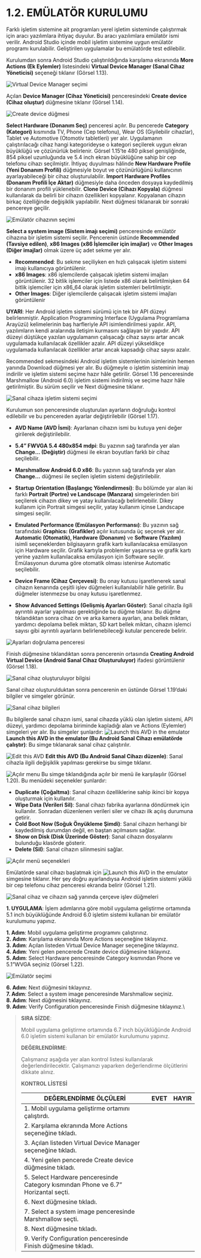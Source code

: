# 1.2. EMÜLATÖR KURULUMU

Farklı işletim sistemine ait programları yerel işletim sisteminde çalıştırmak için aracı yazılımlara ihtiyaç duyulur. Bu aracı yazılımlara emülatör ismi verilir. Android Studio içinde mobil işletim sistemine uygun emülatör programı kurulabilir. Geliştirilen uygulamalar bu emülatörde test edilebilir.

Kurulumdan sonra Android Studio çalıştırıldığında karşılama ekranında **More Actions (Ek Eylemler)** listesindeki **Virtual Device Manager (Sanal Cihaz Yöneticisi)** seçeneği tıklanır (Görsel 1.13).

![Virtual Device Manager seçimi](./mobil-uygulama-gelistirmeye-hazirlik/gorsel-1.13-virtual-device-manager-secimi.png)

Açılan **Device Manager (Cihaz Yöneticisi)** penceresindeki **Create device (Cihaz oluştur)** düğmesine tıklanır (Görsel 1.14). 

![Create device düğmesi](./mobil-uygulama-gelistirmeye-hazirlik/gorsel-1.14-create-device-dugmesi.png)

**Select Hardware (Donanım Seç)** penceresi açılır. Bu pencerede **Category (Kategori)** kısmında TV, Phone (Cep telefonu), Wear OS (Giyilebilir cihazlar), Tablet ve Automotive (Otomotiv tabletleri) yer alır. Uygulamanın çalıştırılacağı cihaz hangi kategorideyse o kategori seçilerek uygun ekran büyüklüğü ve çözünürlük belirlenir. Görsel 1.15’te 480 piksel genişliğinde, 854 piksel uzunluğunda ve 5.4 inch ekran büyüklüğüne sahip bir cep telefonu cihazı seçilmiştir. İhtiyaç duyulması hâlinde **New Hardware Profile (Yeni Donanım Profili)** düğmesiyle boyut ve çözünürlüğünü kullanıcının ayarlayabileceği bir cihaz oluşturulabilir. **Import Hardware Profiles (Donanım Profili İçe Aktar)** düğmesiyle daha önceden dosyaya kaydedilmiş bir donanım profili yüklenebilir. **Clone Device (Cihazı Kopyala)** düğmesi kullanılarak da belirli bir cihazın özellikleri kopyalanır. Kopyalanan cihazın birkaç özelliğinde değişiklik yapılabilir. Next düğmesi tıklanarak bir sonraki pencereye geçilir.

![Emülatör cihazının seçimi](./mobil-uygulama-gelistirmeye-hazirlik/gorsel-1.15-emulator-cihazinin-secimi.png)

**Select a system image (Sistem imajı seçimi)** penceresinde emülatör cihazına bir işletim sistemi seçilir. Pencerenin üstünde **Recommended (Tavsiye edilen)**, **x86 Images (x86 İşlemciler için imajlar)** ve **Other Images (Diğer imajlar)** olmak üzere üç adet sekme yer alır.

- **Recommended**: Bu sekme seçiliyken en hızlı çalışacak işletim sistemi imajı kullanıcıya görüntülenir.
- **x86 Images**: x86 işlemcilerde çalışacak işletim sistemi imajları görüntülenir. 32 bitlik işlemciler için listede x86 olarak belirtilmişken 64 bitlik işlemciler için x86_64 olarak işletim sistemleri belirtilmiştir.
- **Other Images**: Diğer işlemcilerde çalışacak işletim sistemi imajları görüntülenir

**UYARI**: Her Android işletim sistemi sürümü için tek bir API düzeyi belirlenmiştir. Application Programming Interface (Uygulama Programlama Arayüzü) kelimelerinin baş harfleriyle API isimlendirilmesi yapılır. API, yazılımların kendi aralarında iletişim kurmasını sağlayan bir yapıdır. API düzeyi düştükçe yazılan uygulamanın çalışacağı cihaz sayısı artar ancak uygulamada kullanılacak özellikler azalır. API düzeyi yükseldikçe uygulamada kullanılacak özellikler artar ancak kapsadığı cihaz sayısı azalır.

Recommended sekmesindeki Android işletim sistemlerinin isimlerinin hemen yanında Download düğmesi yer alır. Bu düğmeyle o işletim sisteminin imajı indirilir ve işletim sistemi seçime hazır hâle getirilir. Görsel 1.16 penceresinde Marshmallow (Android 6.0) işletim sistemi indirilmiş ve seçime hazır hâle getirilmiştir. Bu sürüm seçilir ve Next düğmesine tıklanır.

![Sanal cihaza işletim sistemi seçimi](./mobil-uygulama-gelistirmeye-hazirlik/gorsel-1.16-sanal-cihaza-isletim-sistemi-secimi.png)

Kurulumun son penceresinde oluşturulan ayarların doğruluğu kontrol edilebilir ve bu pencereden ayarlar değiştirilebilir (Görsel 1.17).

- **AVD Name (AVD İsmi)**: Ayarlanan cihazın ismi bu kutuya yeni değer girilerek değiştirilebilir.
- **5.4” FWVGA 5.4 480x854 mdpi**: Bu yazının sağ tarafında yer alan **Change… (Değiştir)** düğmesi ile ekran boyutları farklı bir cihaz seçilebilir.
- **Marshmallow Android 6.0 x86**: Bu yazının sağ tarafında yer alan **Change…** düğmesi ile seçilen işletim sistemi değiştirilebilir.

- **Startup Orientation (Başlangıç Yönlendirmesi)**: Bu bölümde yar alan iki farklı **Portrait (Portre) ve Landscape (Manzara)** simgelerinden biri seçilerek cihazın dikey ve yatay kullanılacağı belirlenebilir. Dikey kullanım için Portrait simgesi seçilir, yatay kullanım içinse Landscape simgesi seçilir.
- **Emulated Performance (Emülasyon Performansı)**: Bu yazının sağ tarafındaki **Graphics: (Grafikler)** açılır kutusunda üç seçenek yer alır. **Automatic (Otomatik), Hardware (Donanım)** ve **Software (Yazılım)** isimli seçeneklerden bilgisayarın grafik kartı kullanılacaksa emülasyon için Hardware seçilir. Grafik kartıyla problemler yaşanırsa ve grafik kartı yerine yazılım kullanılacaksa emülasyon için Software seçilir. Emülasyonun duruma göre otomatik olması istenirse Automatic seçilebilir.
- **Device Frame (Cihaz Çerçevesi)**: Bu onay kutusu işaretlenerek sanal cihazın kenarında çeşitli işlev düğmeleri kullanılabilir hâle getirilir. Bu düğmeler istenmezse bu onay kutusu
işaretlenmez.
- **Show Advanced Settings (Gelişmiş Ayarları Göster)**: Sanal cihazla ilgili ayrıntılı ayarlar yapılması gerektiğinde bu düğme tıklanır. Bu düğme tıklandıktan sonra cihaz ön ve arka kamera ayarları, ana bellek miktarı, yardımcı depolama bellek miktarı, SD kart bellek miktarı, cihazın işlemci sayısı gibi ayrıntılı ayarların belirlenebileceği kutular pencerede belirir. 

![Ayarları doğrulama penceresi](./mobil-uygulama-gelistirmeye-hazirlik/gorsel-1.17-ayarlari-dogrulama-penceresi.png)

Finish düğmesine tıklandıktan sonra pencerenin ortasında **Creating Android Virtual Device (Android Sanal Cihaz Oluşturuluyor)** ifadesi görüntülenir (Görsel 1.18).

![Sanal cihaz oluşturuluyor bilgisi](./mobil-uygulama-gelistirmeye-hazirlik/gorsel-1.18-sanal-cihaz-olusturuluyor-bilgisi.png)

Sanal cihaz oluşturulduktan sonra pencerenin en üstünde Görsel 1.19’daki bilgiler ve simgeler görünür.

![Sanal cihaz bilgileri](./mobil-uygulama-gelistirmeye-hazirlik/gorsel-1.19-sanal-cihaz-bilgileri.png)

Bu bilgilerde sanal cihazın ismi, sanal cihazda yüklü olan işletim sistemi, API düzeyi, yardımcı depolama biriminde kapladığı alan ve Actions (Eylemler) simgeleri yer alır. Bu simgeler şunlardır:
![Launch this AVD in the emulator](./mobil-uygulama-gelistirmeye-hazirlik/launch-this-avd-in-the-emulator.png)
**Launch this AVD in the emulator (Bu Android Sanal Cihazı emülatörde çalıştır)**: Bu simge tıklanarak sanal cihaz çalıştırılır.

![Edit this AVD](./mobil-uygulama-gelistirmeye-hazirlik/edit-this-avd.png)
**Edit this AVD (Bu Android Sanal Cihazı düzenle)**: Sanal cihazla ilgili değişiklik yapılması gerekirse bu simge tıklanır.

![Açılır menu](./mobil-uygulama-gelistirmeye-hazirlik/acilir-menu.png)
Bu simge tıklandığında açılır bir menü ile karşılaşılır (Görsel 1.20). Bu menüdeki seçenekler
şunlardır: 

- **Duplicate (Çoğaltma)**: Sanal cihazın özelliklerine sahip ikinci bir kopya oluşturmak için kullanılır.
- **Wipe Data (Verileri Sil)**: Sanal cihazı fabrika ayarlarına döndürmek için kullanılır. Sonradan düzenlenen verileri siler ve cihazı ilk açılış durumuna getirir.
- **Cold Boot Now (Soğuk Önyükleme Şimdi)**: Sanal cihazın herhangi bir kaydedilmiş durumdan değil, en baştan açılmasını sağlar.
- **Show on Disk (Disk Üzerinde Göster)**: Sanal cihazın dosyalarını bulunduğu klasörde gösterir.
- **Delete (Sil)**: Sanal cihazın silinmesini sağlar.

![Açılır menü seçenekleri](./mobil-uygulama-gelistirmeye-hazirlik/gorsel-1.20-acilir-menu-secenekleri.png)


Emülatörde sanal cihazı başlatmak için ![Launch this AVD in the emulator](./mobil-uygulama-gelistirmeye-hazirlik/launch-this-avd-in-the-emulator.png) simgesine tıklanır. Her şey doğru ayarlandıysa Android işletim sistemi yüklü bir cep telefonu cihaz penceresi ekranda belirir (Görsel 1.21).

![Sanal cihaz ve cihazın sağ yanında çerçeve işlev düğmeleri](./mobil-uygulama-gelistirmeye-hazirlik/gorsel-1.21-sanal-cihaz-ve-cihazin-sag-yaninda-cerceve-islev-dugmeleri.png)

**1. UYGULAMA**: İşlem adımlarına göre mobil uygulama geliştirme ortamında 5.1 inch
büyüklüğünde Android 6.0 işletim sistemi kullanan bir emülatör kurulumunu yapınız.

**1. Adım**: Mobil uygulama geliştirme programını çalıştırınız.\
**2. Adım**: Karşılama ekranında More Actions seçeneğine tıklayınız.\
**3. Adım**: Açılan listeden Virtual Device Manager seçeneğine tıklayınız.\
**4. Adım**: Yeni gelen pencerede Create device düğmesine tıklayınız.\
**5. Adım**: Select Hardware penceresinde Category kısmından Phone ve 5.1”WVGA seçiniz (Görsel 1.22).

![Emülatör seçimi](./mobil-uygulama-gelistirmeye-hazirlik/gorsel-1.22-emulator-secimi.png)

**6. Adım**: Next düğmesini tıklayınız.\
**7. Adım**: Select a system image penceresinde Marshmallow seçiniz.\
**8. Adım**: Next düğmesini tıklayınız.\
**9. Adım**: Verify Configuration penceresinde Finish düğmesine tıklayınız.\

>**SIRA SİZDE**: 
>
>Mobil uygulama geliştirme ortamında 6.7 inch büyüklüğünde Android 6.0 işletim sistemi kullanan bir emülatör kurulumunu yapınız.
>
>**DEĞERLENDİRME**: 
>
>Çalışmanız aşağıda yer alan kontrol listesi kullanılarak değerlendirilecektir. Çalışmanızı yaparken değerlendirme ölçütlerini dikkate alınız.
>
>**KONTROL LİSTESİ**
>
>| DEĞERLENDİRME ÖLÇÜLERİ                                                             | EVET | HAYIR |
>| ---------------------------------------------------------------------------------- | ---- | ----- |
>| 1. Mobil uygulama geliştirme ortamını çalıştırdı.                                  |
>| 2. Karşılama ekranında More Actions seçeneğine tıkladı.                            |
>| 3. Açılan listeden Virtual Device Manager seçeneğine tıkladı.                      |
>| 4. Yeni gelen pencerede Create device düğmesine tıkladı.                           |
>| 5. Select Hardware penceresinde Category kısmından Phone ve 6.7” Horizantal seçti. |
>| 6. Next düğmesine tıkladı.                                                         |
>| 7. Select a system image penceresinde Marshmallow seçti.                           |
>| 8. Next düğmesine tıkladı.                                                         |
>| 9. Verify Configuration penceresinde Finish düğmesine tıkladı.                     |